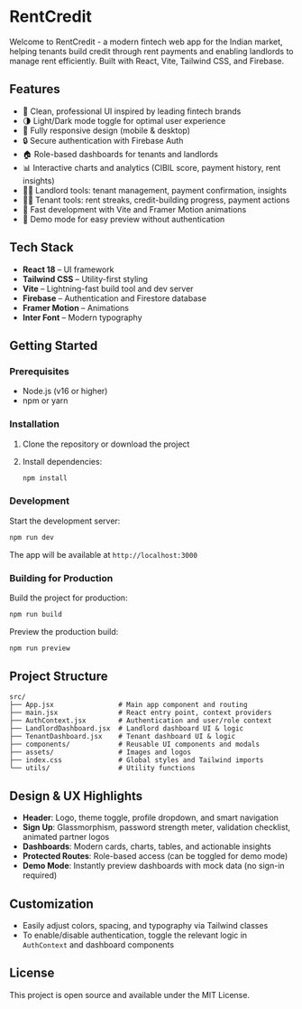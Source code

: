 # RentCredit

Welcome to RentCredit - a modern fintech web app for the Indian market, helping tenants build credit through rent payments and enabling landlords to manage rent efficiently. Built with React, Vite, Tailwind CSS, and Firebase.

## Features

- 🎨 Clean, professional UI inspired by leading fintech brands
- 🌗 Light/Dark mode toggle for optimal user experience
- 📱 Fully responsive design (mobile & desktop)
- 🔒 Secure authentication with Firebase Auth
- 🏠 Role-based dashboards for tenants and landlords
- 📊 Interactive charts and analytics (CIBIL score, payment history, rent insights)
- 🧑‍💼 Landlord tools: tenant management, payment confirmation, insights
- 🧑‍💻 Tenant tools: rent streaks, credit-building progress, payment actions
- 🚀 Fast development with Vite and Framer Motion animations
- 🧪 Demo mode for easy preview without authentication

## Tech Stack

- **React 18** – UI framework
- **Tailwind CSS** – Utility-first styling
- **Vite** – Lightning-fast build tool and dev server
- **Firebase** – Authentication and Firestore database
- **Framer Motion** – Animations
- **Inter Font** – Modern typography

## Getting Started

### Prerequisites

- Node.js (v16 or higher)
- npm or yarn

### Installation

1. Clone the repository or download the project
2. Install dependencies:

   ```bash
   npm install
   ```

### Development

Start the development server:

```bash
npm run dev
```

The app will be available at `http://localhost:3000`

### Building for Production

Build the project for production:

```bash
npm run build
```

Preview the production build:

```bash
npm run preview
```

## Project Structure

```
src/
├── App.jsx                # Main app component and routing
├── main.jsx               # React entry point, context providers
├── AuthContext.jsx        # Authentication and user/role context
├── LandlordDashboard.jsx  # Landlord dashboard UI & logic
├── TenantDashboard.jsx    # Tenant dashboard UI & logic
├── components/            # Reusable UI components and modals
├── assets/                # Images and logos
├── index.css              # Global styles and Tailwind imports
└── utils/                 # Utility functions
```

## Design & UX Highlights

- **Header**: Logo, theme toggle, profile dropdown, and smart navigation
- **Sign Up**: Glassmorphism, password strength meter, validation checklist, animated partner logos
- **Dashboards**: Modern cards, charts, tables, and actionable insights
- **Protected Routes**: Role-based access (can be toggled for demo mode)
- **Demo Mode**: Instantly preview dashboards with mock data (no sign-in required)

## Customization

- Easily adjust colors, spacing, and typography via Tailwind classes
- To enable/disable authentication, toggle the relevant logic in `AuthContext` and dashboard components

## License

This project is open source and available under the MIT License.


